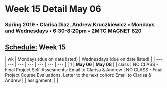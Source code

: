 # Week 15 Detail May 06

### Spring 2019 • Clarisa Diaz, Andrew Kruczkiewicz • Mondays and Wednesdays • 6:30-8:20pm • 2MTC MAGNET 820

## [Schedule:](./) Week 15

| wk | Mondays \(due on date listed\) | Wednesdays \(due on date listed\) |
| --- | --- | --- | --- | --- | --- | --- |
| 1 | **May 06** | **May 08** |
| class | NO CLASS - Final Project Self-Assesments: Email to Clarisa & Andrew  |  NO CLASS - Final Project Course Evaluations, Letter to the next cohort: Email to Clarisa & Andrew |
| assignment|   |   |
